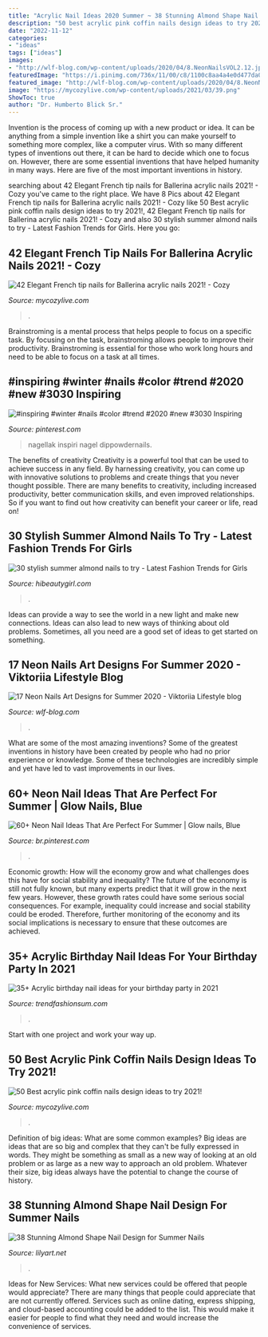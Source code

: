 ```yaml
---
title: "Acrylic Nail Ideas 2020 Summer ~ 38 Stunning Almond Shape Nail Design For Summer Nails"
description: "50 best acrylic pink coffin nails design ideas to try 2021!"
date: "2022-11-12"
categories:
- "ideas"
tags: ["ideas"]
images:
- "http://wlf-blog.com/wp-content/uploads/2020/04/8.NeonNailsVOL2.12.jpg"
featuredImage: "https://i.pinimg.com/736x/11/00/c8/1100c8aa4a4e0d477da02e8ccf31534f.jpg"
featured_image: "http://wlf-blog.com/wp-content/uploads/2020/04/8.NeonNailsVOL2.12.jpg"
image: "https://mycozylive.com/wp-content/uploads/2021/03/39.png"
ShowToc: true
author: "Dr. Humberto Blick Sr."
---
```



Invention is the process of coming up with a new product or idea. It can be anything from a simple invention like a shirt you can make yourself to something more complex, like a computer virus. With so many different types of inventions out there, it can be hard to decide which one to focus on. However, there are some essential inventions that have helped humanity in many ways. Here are five of the most important inventions in history.

	

		
searching about 42 Elegant French tip nails for Ballerina acrylic nails 2021! - Cozy you've came to the right place. We have 8 Pics about 42 Elegant French tip nails for Ballerina acrylic nails 2021! - Cozy like 50 Best acrylic pink coffin nails design ideas to try 2021!, 42 Elegant French tip nails for Ballerina acrylic nails 2021! - Cozy and also 30 stylish summer almond nails to try - Latest Fashion Trends for Girls. Here you go:
		
    
## 42 Elegant French Tip Nails For Ballerina Acrylic Nails 2021! - Cozy

<img loading=lazy src="https://mycozylive.com/wp-content/uploads/2021/03/39.png" onerror="this.onerror=null;this.src='https://tse2.mm.bing.net/th?id=OIP.LjeVZim8wBzmBVNgq-Li-QHaKY&amp;pid=15.1';" alt="42 Elegant French tip nails for Ballerina acrylic nails 2021! - Cozy">

_Source: mycozylive.com_

>. 

	

Brainstroming is a mental process that helps people to focus on a specific task. By focusing on the task, brainstroming allows people to improve their productivity. Brainstroming is essential for those who work long hours and need to be able to focus on a task at all times.

    
## #inspiring #winter #nails #color #trend #2020 #new #3030 Inspiring

<img loading=lazy src="https://i.pinimg.com/736x/76/75/fd/7675fd26d6b8432e2f1d8d9c1d421322.jpg" onerror="this.onerror=null;this.src='https://tse3.mm.bing.net/th?id=OIP.OXF5rOO3WOBEqHkRNNdgnwHaJ5&amp;pid=15.1';" alt="#inspiring #winter #nails #color #trend #2020 #new #3030 Inspiring">

_Source: pinterest.com_

>nagellak inspiri nagel dippowdernails. 

	

The benefits of creativity
Creativity is a powerful tool that can be used to achieve success in any field. By harnessing creativity, you can come up with innovative solutions to problems and create things that you never thought possible. There are many benefits to creativity, including increased productivity, better communication skills, and even improved relationships. So if you want to find out how creativity can benefit your career or life, read on!

    
## 30 Stylish Summer Almond Nails To Try - Latest Fashion Trends For Girls

<img loading=lazy src="https://hibeautygirl.com/wp-content/uploads/2021/05/4-1.jpg" onerror="this.onerror=null;this.src='https://tse4.mm.bing.net/th?id=OIP.NU8Nh_u-yrD5aC6vocsDmAHaLH&amp;pid=15.1';" alt="30 stylish summer almond nails to try - Latest Fashion Trends for Girls">

_Source: hibeautygirl.com_

>. 

	

Ideas can provide a way to see the world in a new light and make new connections. Ideas can also lead to new ways of thinking about old problems. Sometimes, all you need are a good set of ideas to get started on something.

    
## 17 Neon Nails Art Designs For Summer 2020 - Viktoriia Lifestyle Blog

<img loading=lazy src="http://wlf-blog.com/wp-content/uploads/2020/04/8.NeonNailsVOL2.12.jpg" onerror="this.onerror=null;this.src='https://tse3.mm.bing.net/th?id=OIP.b4GPaYpKS0lrHj9DQGOR2QHaKi&amp;pid=15.1';" alt="17 Neon Nails Art Designs for Summer 2020 - Viktoriia Lifestyle blog">

_Source: wlf-blog.com_

>. 

	

What are some of the most amazing inventions?
Some of the greatest inventions in history have been created by people who had no prior experience or knowledge. Some of these technologies are incredibly simple and yet have led to vast improvements in our lives.

    
## 60+ Neon Nail Ideas That Are Perfect For Summer | Glow Nails, Blue

<img loading=lazy src="https://i.pinimg.com/736x/11/00/c8/1100c8aa4a4e0d477da02e8ccf31534f.jpg" onerror="this.onerror=null;this.src='https://tse4.mm.bing.net/th?id=OIP.t5VJdeXSJNl1pTo3rM_OwAHaHZ&amp;pid=15.1';" alt="60+ Neon Nail Ideas That Are Perfect For Summer | Glow nails, Blue">

_Source: br.pinterest.com_

>. 

	

Economic growth: How will the economy grow and what challenges does this have for social stability and inequality?
The future of the economy is still not fully known, but many experts predict that it will grow in the next few years. However, these growth rates could have some serious social consequences. For example, inequality could increase and social stability could be eroded. Therefore, further monitoring of the economy and its social implications is necessary to ensure that these outcomes are achieved.

    
## 35+ Acrylic Birthday Nail Ideas For Your Birthday Party In 2021

<img loading=lazy src="https://trendfashionsum.com/wp-content/uploads/2021/05/9-18.jpg" onerror="this.onerror=null;this.src='https://tse1.mm.bing.net/th?id=OIP.gPNhAcqagwOlHq2xgaPqJQHaLH&amp;pid=15.1';" alt="35+ Acrylic birthday nail ideas for your birthday party in 2021">

_Source: trendfashionsum.com_

>. 

	

Start with one project and work your way up.

    
## 50 Best Acrylic Pink Coffin Nails Design Ideas To Try 2021!

<img loading=lazy src="https://mycozylive.com/wp-content/uploads/2021/04/47-1.jpg" onerror="this.onerror=null;this.src='https://tse4.mm.bing.net/th?id=OIP.Bq0Z2UmomzjHc0CIK6MFhQHaLH&amp;pid=15.1';" alt="50 Best acrylic pink coffin nails design ideas to try 2021!">

_Source: mycozylive.com_

>. 

	

Definition of big ideas: What are some common examples?
Big ideas are ideas that are so big and complex that they can't be fully expressed in words. They might be something as small as a new way of looking at an old problem or as large as a new way to approach an old problem. Whatever their size, big ideas always have the potential to change the course of history.

    
## 38 Stunning Almond Shape Nail Design For Summer Nails

<img loading=lazy src="https://lilyart.net/wp-content/uploads/2021/05/29-768x1152.jpg" onerror="this.onerror=null;this.src='https://tse2.mm.bing.net/th?id=OIP.KcZB5UQxWX9yWy46aqleDgHaLH&amp;pid=15.1';" alt="38 Stunning Almond Shape Nail Design for Summer Nails">

_Source: lilyart.net_

>. 

	

Ideas for New Services: What new services could be offered that people would appreciate?
There are many things that people could appreciate that are not currently offered. Services such as online dating, express shipping, and cloud-based accounting could be added to the list. This would make it easier for people to find what they need and would increase the convenience of services.

